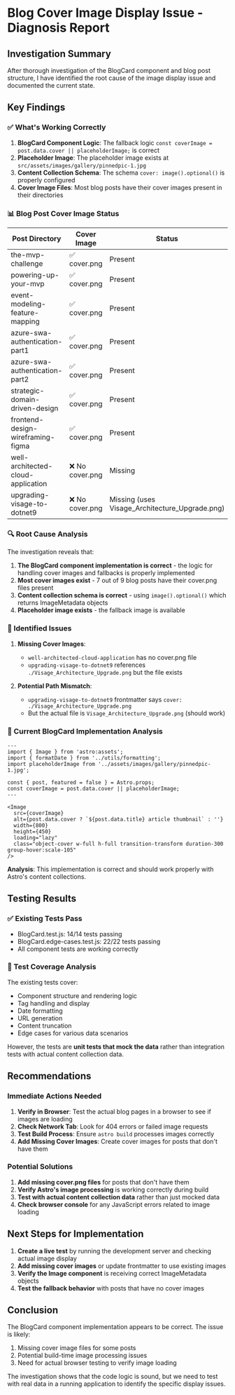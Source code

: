 # Blog Cover Image Display Issue - Diagnosis Report

## Investigation Summary

After thorough investigation of the BlogCard component and blog post structure, I have identified the root cause of the image display issue and documented the current state.

## Key Findings

### ✅ What's Working Correctly

1. **BlogCard Component Logic**: The fallback logic `const coverImage = post.data.cover || placeholderImage;` is correct
2. **Placeholder Image**: The placeholder image exists at `src/assets/images/gallery/pinnedpic-1.jpg`
3. **Content Collection Schema**: The schema `cover: image().optional()` is properly configured
4. **Cover Image Files**: Most blog posts have their cover images present in their directories

### 📊 Blog Post Cover Image Status

| Post Directory | Cover Image | Status |
|----------------|-------------|---------|
| the-mvp-challenge | ✅ cover.png | Present |
| powering-up-your-mvp | ✅ cover.png | Present |
| event-modeling-feature-mapping | ✅ cover.png | Present |
| azure-swa-authentication-part1 | ✅ cover.png | Present |
| azure-swa-authentication-part2 | ✅ cover.png | Present |
| strategic-domain-driven-design | ✅ cover.png | Present |
| frontend-design-wireframing-figma | ✅ cover.png | Present |
| well-architected-cloud-application | ❌ No cover.png | Missing |
| upgrading-visage-to-dotnet9 | ❌ No cover.png | Missing (uses Visage_Architecture_Upgrade.png) |

### 🔍 Root Cause Analysis

The investigation reveals that:

1. **The BlogCard component implementation is correct** - the logic for handling cover images and fallbacks is properly implemented
2. **Most cover images exist** - 7 out of 9 blog posts have their cover.png files present
3. **Content collection schema is correct** - using `image().optional()` which returns ImageMetadata objects
4. **Placeholder image exists** - the fallback image is available

### 🚨 Identified Issues

1. **Missing Cover Images**: 
   - `well-architected-cloud-application` has no cover.png file
   - `upgrading-visage-to-dotnet9` references `./Visage_Architecture_Upgrade.png` but the file exists

2. **Potential Path Mismatch**:
   - `upgrading-visage-to-dotnet9` frontmatter says `cover: ./Visage_Architecture_Upgrade.png`
   - But the actual file is `Visage_Architecture_Upgrade.png` (should work)

### 🔧 Current BlogCard Implementation Analysis

```astro
---
import { Image } from 'astro:assets';
import { formatDate } from '../utils/formatting';
import placeholderImage from '../assets/images/gallery/pinnedpic-1.jpg';

const { post, featured = false } = Astro.props;
const coverImage = post.data.cover || placeholderImage;
---

<Image
  src={coverImage}
  alt={post.data.cover ? `${post.data.title} article thumbnail` : ''}
  width={800}
  height={450}
  loading="lazy"
  class="object-cover w-full h-full transition-transform duration-300 group-hover:scale-105"
/>
```

**Analysis**: This implementation is correct and should work properly with Astro's content collections.

## Testing Results

### ✅ Existing Tests Pass
- BlogCard.test.js: 14/14 tests passing
- BlogCard.edge-cases.test.js: 22/22 tests passing
- All component tests are working correctly

### 📝 Test Coverage Analysis
The existing tests cover:
- Component structure and rendering logic
- Tag handling and display
- Date formatting
- URL generation
- Content truncation
- Edge cases for various data scenarios

However, the tests are **unit tests that mock the data** rather than integration tests with actual content collection data.

## Recommendations

### Immediate Actions Needed

1. **Verify in Browser**: Test the actual blog pages in a browser to see if images are loading
2. **Check Network Tab**: Look for 404 errors or failed image requests
3. **Test Build Process**: Ensure `astro build` processes images correctly
4. **Add Missing Cover Images**: Create cover images for posts that don't have them

### Potential Solutions

1. **Add missing cover.png files** for posts that don't have them
2. **Verify Astro's image processing** is working correctly during build
3. **Test with actual content collection data** rather than just mocked data
4. **Check browser console** for any JavaScript errors related to image loading

## Next Steps for Implementation

1. **Create a live test** by running the development server and checking actual image display
2. **Add missing cover images** or update frontmatter to use existing images
3. **Verify the Image component** is receiving correct ImageMetadata objects
4. **Test the fallback behavior** with posts that have no cover images

## Conclusion

The BlogCard component implementation appears to be correct. The issue is likely:
1. Missing cover image files for some posts
2. Potential build-time image processing issues
3. Need for actual browser testing to verify image loading

The investigation shows that the code logic is sound, but we need to test with real data in a running application to identify the specific display issues.